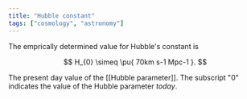 ```yaml
---
title: "Hubble constant"
tags: ["cosmology", "astronomy"]
--- 
```


The emprically determined value for Hubble's constant is

$$
H_{0} \simeq \pu{ 70km s-1 Mpc-1 }.
$$

The present day value of the [[Hubble parameter]]. The subscript "0" indicates the value of the Hubble parameter *today*.